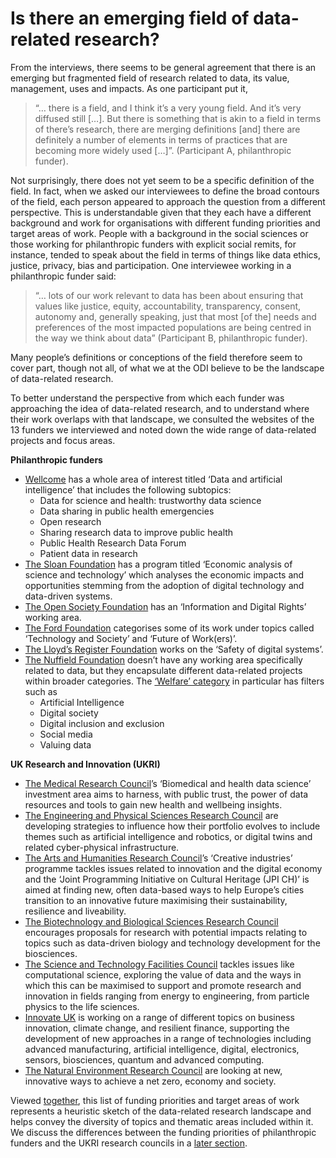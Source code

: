# Is there an emerging field of data-related research?

From the interviews, there seems to be general agreement that there is an emerging but fragmented field of research related to data, its value, management, uses and impacts. As one participant put it, 
> “… there is a field, and I think it’s a very young field. And it’s very diffused still […]. But there is something that is akin to a field in terms of there’s research, there are merging definitions [and] there are definitely a number of elements in terms of practices that are becoming more widely used […]”. (Participant A, philanthropic funder). 

Not surprisingly, there does not yet seem to be a specific definition of the field. In fact, when we asked our interviewees to define the broad contours of the field, each person appeared to approach the question from a different perspective. This is understandable given that they each have a different background and work for organisations with different funding priorities and target areas of work. People with a background in the social sciences or those working for philanthropic funders with explicit social remits, for instance, tended to speak about the field in terms of things like data ethics, justice, privacy, bias and participation. One interviewee working in a philanthropic funder said: 
> “… lots of our work relevant to data has been about ensuring that values like justice, equity, accountability, transparency, consent, autonomy and, generally speaking, just that most [of the] needs and preferences of the most impacted populations are being centred in the way we think about data” (Participant B, philanthropic funder).

Many people’s definitions or conceptions of the field therefore seem to cover part, though not all, of what we at the ODI believe to be the landscape of data-related research. 

To better understand the perspective from which each funder was approaching the idea of data-related research, and to understand where their work overlaps with that landscape, we consulted the websites of the 13 funders we interviewed and noted down the wide range of data-related projects and focus areas. 

**Philanthropic funders**
* [Wellcome](https://wellcome.org/) has a whole area of interest titled ‘Data and artificial intelligence’ that includes the following subtopics:
	* Data for science and health: trustworthy data science
	* Data sharing in public health emergencies
	* Open research
	* Sharing research data to improve public health
	* Public Health Research Data Forum
	* Patient data in research
* [The Sloan Foundation](https://sloan.org/) has a program titled ‘Economic analysis of science and technology’ which analyses the economic impacts and opportunities stemming from the adoption of digital technology and data-driven systems. 
* [The Open Society Foundation](https://www.opensocietyfoundations.org/) has an ‘Information and Digital Rights’ working area. 
* [The Ford Foundation](https://www.fordfoundation.org/) categorises some of its work under topics called ‘Technology and Society’ and ‘Future of Work(ers)’.
* [The   Lloyd’s Register Foundation](https://www.lrfoundation.org.uk/en/) works on the ‘Safety of digital systems’. 
* [The Nuffield Foundation](https://www.nuffieldfoundation.org/) doesn’t have any working area specifically related to data, but they encapsulate different data-related projects within broader categories. The [‘Welfare’ category](https://www.nuffieldfoundation.org/research/welfare) in particular has filters such as 
	* Artificial Intelligence
	* Digital society
	* Digital inclusion and exclusion
	* Social media
	* Valuing data
 
**UK Research and Innovation (UKRI)**
* [The Medical Research Council](https://www.gov.uk/government/organisations/medical-research-council)’s ‘Biomedical and health data science’ investment area aims to harness, with public trust, the power of data resources and tools to gain new health and wellbeing insights. 
* [The Engineering and Physical Sciences Research Council](https://epsrc.ukri.org/) are developing strategies to influence how their portfolio evolves to include themes such as artificial intelligence and robotics, or digital twins and related cyber-physical infrastructure. 
* [The Arts and Humanities Research Council](https://www.ukri.org/councils/ahrc/)’s ‘Creative industries’ programme tackles issues related to innovation and the digital economy and the ‘Joint Programming Initiative on Cultural Heritage (JPI CH)’ is aimed at finding new, often data-based ways to help Europe’s cities transition to an innovative future maximising their sustainability, resilience and liveability. 
* [The Biotechnology and Biological Sciences Research Council](https://www.ukri.org/councils/bbsrc/) encourages proposals for research with potential impacts relating to topics such as data-driven biology and technology development for the biosciences.
* [The Science and Technology Facilities Council](https://stfc.ukri.org/) tackles issues like computational science, exploring the value of data and the ways in which this can be maximised to support and promote research and innovation in fields ranging from energy to engineering, from particle physics to the life sciences.
* [Innovate UK](https://www.ukri.org/councils/innovate-uk/) is working on a range of different topics on business innovation, climate change, and resilient finance, supporting the development of new approaches in a range of technologies including advanced manufacturing, artificial intelligence, digital, electronics, sensors, biosciences, quantum and advanced computing.
* [The Natural Environment Research Council](https://nerc.ukri.org/) are looking at new, innovative ways to achieve a net zero, economy and society.

Viewed [together](https://docs.google.com/document/d/1_7l7WDhRS-fZJP6UjKZYG5mmWpkF4ePZsYaxTyR0y2g/edit#heading=h.c6k95x8aqtly), this list of funding priorities and target areas of work represents a heuristic sketch of the data-related research landscape and helps convey the diversity of topics and thematic areas included within it. We discuss the differences between the funding priorities of philanthropic funders and the UKRI research councils in a  [later section](pages/findings/qualt-interviews-with-funders.html#do-funders-aim-to-set-the-agenda-for-the-field-and-which-topics-do-they-think-will-be-important-in-the-near-future?).
